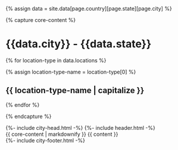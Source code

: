 {% assign data = site.data[page.country][page.state][page.city] %}

{% capture core-content %}

# {{data.city}} - {{data.state}}

{% for location-type in data.locations %}

{% assign location-type-name = location-type[0] %}
## {{ location-type-name | capitalize }}

{% endfor %}

{% endcapture %}

<!DOCTYPE html>
<html lang="{{ page.lang | default: site.lang | default: "en" }}">
{%- include city-head.html -%}

<body>
  {%- include header.html -%}
  <main class="page-content" aria-label="Content">
    <div class="wrapper">
      {{ core-content | markdownify }}
      {{ content }}
    </div>
  </main>
  <script src="https://cdnjs.cloudflare.com/ajax/libs/anchor-js/4.1.0/anchor.min.js"
    integrity="sha256-lZaRhKri35AyJSypXXs4o6OPFTbTmUoltBbDCbdzegg=" crossorigin="anonymous"></script>
  <script>
    anchors.add();
  </script>
  {%- include city-footer.html -%}
</body>

</html>